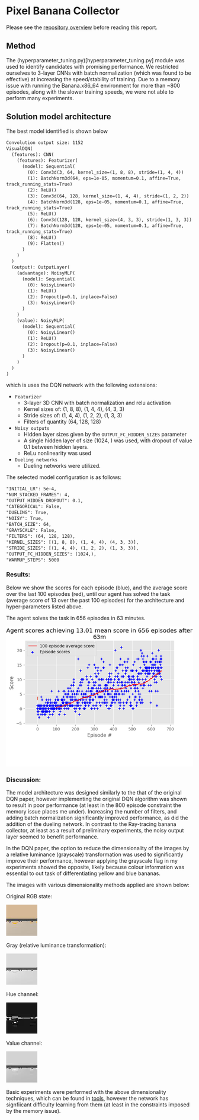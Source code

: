 [image1]: solution_checkpoint/visual_agent_banana_solution.png "Episode Scores"
[image2]: ../../resources/pixel_banana_collector/rgb_image.png "RGB Image"
[image3]: ../../resources/pixel_banana_collector/gray_image.png "relative lumincance"
[image4]: ../../resources/pixel_banana_collector/hue_image.png "Hue channel"
[image5]: ../../resources/pixel_banana_collector/value_image.png "Value channel"

# Pixel Banana Collector

Please see the [repository overview](../../../../README.md) before reading this report.

## Method
The (hyperparameter_tuning.py)[hyperparameter_tuning.py] module was used to identify candidates with promising performance.
We restricted ourselves to 3-layer CNNs with batch normalization (which was found to be effective) at increasing the 
speed/stability of training. Due to a memory issue with running the Banana.x86_64 environment for more than ~800 episodes, 
along with the slower training speeds, we were not able to perform many experiments.

## Solution model architecture
The best model identified is shown below </br>
```
Convolution output size: 1152
VisualDQN(
  (features): CNN(
    (features): Featurizer(
      (model): Sequential(
        (0): Conv3d(3, 64, kernel_size=(1, 8, 8), stride=(1, 4, 4))
        (1): BatchNorm3d(64, eps=1e-05, momentum=0.1, affine=True, track_running_stats=True)
        (2): ReLU()
        (3): Conv3d(64, 128, kernel_size=(1, 4, 4), stride=(1, 2, 2))
        (4): BatchNorm3d(128, eps=1e-05, momentum=0.1, affine=True, track_running_stats=True)
        (5): ReLU()
        (6): Conv3d(128, 128, kernel_size=(4, 3, 3), stride=(1, 3, 3))
        (7): BatchNorm3d(128, eps=1e-05, momentum=0.1, affine=True, track_running_stats=True)
        (8): ReLU()
        (9): Flatten()
      )
    )
  )
  (output): OutputLayer(
    (advantage): NoisyMLP(
      (model): Sequential(
        (0): NoisyLinear()
        (1): ReLU()
        (2): Dropout(p=0.1, inplace=False)
        (3): NoisyLinear()
      )
    )
    (value): NoisyMLP(
      (model): Sequential(
        (0): NoisyLinear()
        (1): ReLU()
        (2): Dropout(p=0.1, inplace=False)
        (3): NoisyLinear()
      )
    )
  )
)

```
which is uses the DQN network with the following extensions: </br>
- `Featurizer`
    - 3-layer 3D CNN with batch normalization and relu activation
    - Kernel sizes of: (1, 8, 8), (1, 4, 4), (4, 3, 3)
    - Stride sizes of: (1, 4, 4), (1, 2, 2), (1, 3, 3)
    - Filters of quantity (64, 128, 128)
- `Noisy outputs`
    - Hidden layer sizes given by the `OUTPUT_FC_HIDDEN_SIZES` parameter
    - A single hidden layer of size (1024, ) was used, with dropout of value 0.1 between hidden layers.
    - ReLu nonlinearity was used
- `Dueling networks`
    - Dueling networks were utilized.


The selected model configuration is as follows: </br>

```
"INITIAL_LR": 5e-4,
"NUM_STACKED_FRAMES": 4,
"OUTPUT_HIDDEN_DROPOUT": 0.1,
"CATEGORICAL": False,
"DUELING": True,
"NOISY": True,
"BATCH_SIZE": 64,
"GRAYSCALE": False,
"FILTERS": (64, 128, 128),
"KERNEL_SIZES": [(1, 8, 8), (1, 4, 4), (4, 3, 3)],
"STRIDE_SIZES": [(1, 4, 4), (1, 2, 2), (1, 3, 3)],
"OUTPUT_FC_HIDDEN_SIZES": (1024,),
"WARMUP_STEPS": 5000
```

### Results: 
Below we show the scores for each episode (blue), and the average score over the last 100 episodes (red), until our agent 
has solved the task (average score of 13 over the past 100 episodes) for the architecture and hyper-parameters listed
above. 

The agent solves the task in 656 episodes in 63 minutes.

![Trained Agent][image1]

### Discussion: 
The model architecture was designed similarly to the that of the original DQN paper, however implementing the original
DQN algorithm was shown to result in poor performance (at least in the 800 episode constraint the memory issue
places me under). Increasing the number of filters, and adding batch normalization significantly improved performance, as 
did the addition of the dueling network. In contrast to the Ray-tracing banana collector, at least as a result of
preliminary experiments, the noisy output layer seemed to benefit performance. 

In the DQN paper, the option to reduce the dimensionality of the images by a relative luminance (grayscale) transformation 
was used to significantly improve their performance, however applying the grayscale flag in my experiments showed the opposite, 
likely because colour information was essential to out task of differentiating yellow and blue bananas. 

The images with various dimensionality methods applied are shown below:

Original RGB state: </br>

![RGB_State][image2]

Gray (relative luminance transformation): </br>

![Gray_State][image3]

Hue channel: </br>

![hue][image4]

Value channel: </br>

![value][image5]

Basic experiments were performed with the above dimensionality techniques, which can be found in [tools](../../../../tools/image_utils.py), 
however the network has signfiicant difficulty learning from them (at least in the constraints imposed by the memory issue).
